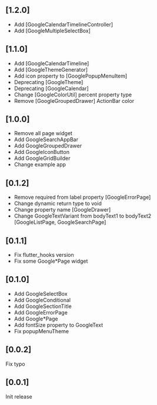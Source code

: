 ## [1.2.0]
- Add [GoogleCalendarTimelineController]
- Add [GoogleMultipleSelectBox]

## [1.1.0]
- Add [GoogleCalendarTimeline]
- Add [GoogleThemeGenerator]
- Add icon property to [GooglePopupMenuItem]
- Deprecating [GoogleTheme]
- Deprecating [GoogleCalendar]
- Change [GoogleColorUtil] percent property type
- Remove [GoogleGroupedDrawer] ActionBar color

## [1.0.0]
- Remove all page widget
- Add GoogleSearchAppBar
- Add GoogleGroupedDrawer
- Add GoogleIconButton
- Add GoogleGridBuilder
- Change example app

## [0.1.2]
- Remove required from label property [GoogleErrorPage]
- Change dynamic return type to void
- Change property name [GoogleDrawer]
- Change GoogleTextVariant from bodyText1 to bodyText2 [GoogleListPage, GoogleSearchPage] 

## [0.1.1]
- Fix flutter_hooks version
- Fix some Google*Page widget

## [0.1.0]
- Add GoogleSelectBox
- Add GoogleConditional
- Add GoogleSectionTitle
- Add GoogleErrorPage
- Add Google*Page
- Add fontSize property to GoogleText
- Fix popupMenuTheme

## [0.0.2]
Fix typo

## [0.0.1]
Init release
